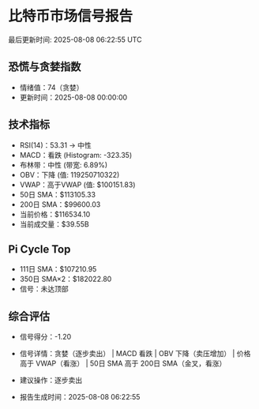 # 比特币市场信号报告

最后更新时间: 2025-08-08 06:22:55 UTC

## 恐慌与贪婪指数
- 情绪值：74（贪婪）
- 更新时间：2025-08-08 00:00:00

## 技术指标
- RSI(14)：53.31 → 中性
- MACD：看跌 (Histogram: -323.35)
- 布林带：中性 (带宽: 6.89%)
- OBV：下降 (值: 119250710322)
- VWAP：高于VWAP (值: $100151.83)
- 50日 SMA：$113105.33
- 200日 SMA：$99600.03
- 当前价格：$116534.10
- 当前成交量：$39.55B

## Pi Cycle Top
- 111日 SMA：$107210.95
- 350日 SMA×2：$182022.80
- 信号：未达顶部

## 综合评估
- 信号得分：-1.20
- 信号详情：贪婪（逐步卖出） | MACD 看跌 | OBV 下降（卖压增加） | 价格高于 VWAP（看涨） | 50日 SMA 高于 200日 SMA（金叉，看涨）
- 建议操作：逐步卖出

- 报告生成时间：2025-08-08 06:22:55
